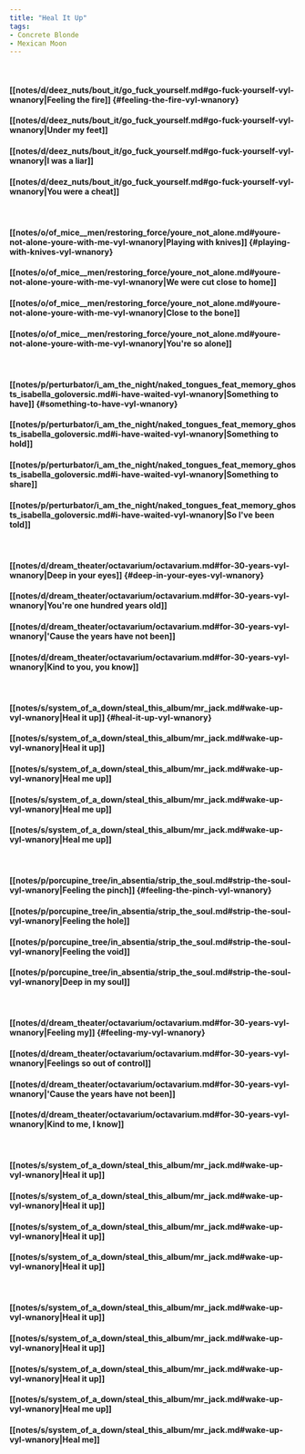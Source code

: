 ```yaml
---
title: "Heal It Up"
tags:
- Concrete Blonde
- Mexican Moon
---
```

&nbsp;
#### [[notes/d/deez_nuts/bout_it/go_fuck_yourself.md#go-fuck-yourself-vyl-wnanory|Feeling the fire]] {#feeling-the-fire-vyl-wnanory}
#### [[notes/d/deez_nuts/bout_it/go_fuck_yourself.md#go-fuck-yourself-vyl-wnanory|Under my feet]]
#### [[notes/d/deez_nuts/bout_it/go_fuck_yourself.md#go-fuck-yourself-vyl-wnanory|I was a liar]]
#### [[notes/d/deez_nuts/bout_it/go_fuck_yourself.md#go-fuck-yourself-vyl-wnanory|You were a cheat]]
&nbsp;
#### [[notes/o/of_mice__men/restoring_force/youre_not_alone.md#youre-not-alone-youre-with-me-vyl-wnanory|Playing with knives]] {#playing-with-knives-vyl-wnanory}
#### [[notes/o/of_mice__men/restoring_force/youre_not_alone.md#youre-not-alone-youre-with-me-vyl-wnanory|We were cut close to home]]
#### [[notes/o/of_mice__men/restoring_force/youre_not_alone.md#youre-not-alone-youre-with-me-vyl-wnanory|Close to the bone]]
#### [[notes/o/of_mice__men/restoring_force/youre_not_alone.md#youre-not-alone-youre-with-me-vyl-wnanory|You're so alone]]
&nbsp;
#### [[notes/p/perturbator/i_am_the_night/naked_tongues_feat_memory_ghosts_isabella_goloversic.md#i-have-waited-vyl-wnanory|Something to have]] {#something-to-have-vyl-wnanory}
#### [[notes/p/perturbator/i_am_the_night/naked_tongues_feat_memory_ghosts_isabella_goloversic.md#i-have-waited-vyl-wnanory|Something to hold]]
#### [[notes/p/perturbator/i_am_the_night/naked_tongues_feat_memory_ghosts_isabella_goloversic.md#i-have-waited-vyl-wnanory|Something to share]]
#### [[notes/p/perturbator/i_am_the_night/naked_tongues_feat_memory_ghosts_isabella_goloversic.md#i-have-waited-vyl-wnanory|So I've been told]]
&nbsp;
#### [[notes/d/dream_theater/octavarium/octavarium.md#for-30-years-vyl-wnanory|Deep in your eyes]] {#deep-in-your-eyes-vyl-wnanory}
#### [[notes/d/dream_theater/octavarium/octavarium.md#for-30-years-vyl-wnanory|You're one hundred years old]]
#### [[notes/d/dream_theater/octavarium/octavarium.md#for-30-years-vyl-wnanory|'Cause the years have not been]]
#### [[notes/d/dream_theater/octavarium/octavarium.md#for-30-years-vyl-wnanory|Kind to you, you know]]
&nbsp;
#### [[notes/s/system_of_a_down/steal_this_album/mr_jack.md#wake-up-vyl-wnanory|Heal it up]] {#heal-it-up-vyl-wnanory}
#### [[notes/s/system_of_a_down/steal_this_album/mr_jack.md#wake-up-vyl-wnanory|Heal it up]]
#### [[notes/s/system_of_a_down/steal_this_album/mr_jack.md#wake-up-vyl-wnanory|Heal me up]]
#### [[notes/s/system_of_a_down/steal_this_album/mr_jack.md#wake-up-vyl-wnanory|Heal me up]]
#### [[notes/s/system_of_a_down/steal_this_album/mr_jack.md#wake-up-vyl-wnanory|Heal me up]]
&nbsp;
#### [[notes/p/porcupine_tree/in_absentia/strip_the_soul.md#strip-the-soul-vyl-wnanory|Feeling the pinch]] {#feeling-the-pinch-vyl-wnanory}
#### [[notes/p/porcupine_tree/in_absentia/strip_the_soul.md#strip-the-soul-vyl-wnanory|Feeling the hole]]
#### [[notes/p/porcupine_tree/in_absentia/strip_the_soul.md#strip-the-soul-vyl-wnanory|Feeling the void]]
#### [[notes/p/porcupine_tree/in_absentia/strip_the_soul.md#strip-the-soul-vyl-wnanory|Deep in my soul]]
&nbsp;
#### [[notes/d/dream_theater/octavarium/octavarium.md#for-30-years-vyl-wnanory|Feeling my]] {#feeling-my-vyl-wnanory}
#### [[notes/d/dream_theater/octavarium/octavarium.md#for-30-years-vyl-wnanory|Feelings so out of control]]
#### [[notes/d/dream_theater/octavarium/octavarium.md#for-30-years-vyl-wnanory|'Cause the years have not been]]
#### [[notes/d/dream_theater/octavarium/octavarium.md#for-30-years-vyl-wnanory|Kind to me, I know]]
&nbsp;
#### [[notes/s/system_of_a_down/steal_this_album/mr_jack.md#wake-up-vyl-wnanory|Heal it up]]
#### [[notes/s/system_of_a_down/steal_this_album/mr_jack.md#wake-up-vyl-wnanory|Heal it up]]
#### [[notes/s/system_of_a_down/steal_this_album/mr_jack.md#wake-up-vyl-wnanory|Heal it up]]
#### [[notes/s/system_of_a_down/steal_this_album/mr_jack.md#wake-up-vyl-wnanory|Heal it up]]
&nbsp;
#### [[notes/s/system_of_a_down/steal_this_album/mr_jack.md#wake-up-vyl-wnanory|Heal it up]]
#### [[notes/s/system_of_a_down/steal_this_album/mr_jack.md#wake-up-vyl-wnanory|Heal it up]]
#### [[notes/s/system_of_a_down/steal_this_album/mr_jack.md#wake-up-vyl-wnanory|Heal it up]]
#### [[notes/s/system_of_a_down/steal_this_album/mr_jack.md#wake-up-vyl-wnanory|Heal me up]]
#### [[notes/s/system_of_a_down/steal_this_album/mr_jack.md#wake-up-vyl-wnanory|Heal me]]
